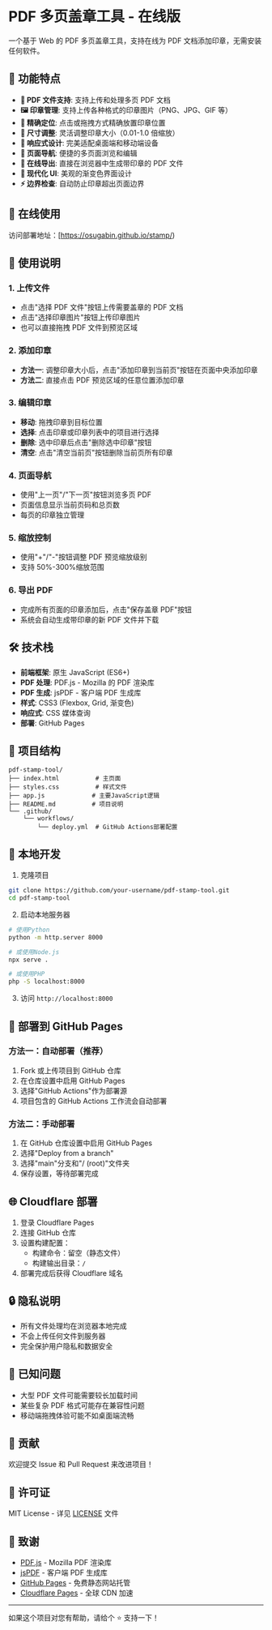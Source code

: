 # PDF 多页盖章工具 - 在线版

一个基于 Web 的 PDF 多页盖章工具，支持在线为 PDF 文档添加印章，无需安装任何软件。

## 🌟 功能特点

- **📄 PDF 文件支持**: 支持上传和处理多页 PDF 文档
- **🖼️ 印章管理**: 支持上传各种格式的印章图片（PNG、JPG、GIF 等）
- **🎯 精确定位**: 点击或拖拽方式精确放置印章位置
- **📏 尺寸调整**: 灵活调整印章大小（0.01-1.0 倍缩放）
- **📱 响应式设计**: 完美适配桌面端和移动端设备
- **🔄 页面导航**: 便捷的多页面浏览和编辑
- **💾 在线导出**: 直接在浏览器中生成带印章的 PDF 文件
- **🎨 现代化 UI**: 美观的渐变色界面设计
- **⚡ 边界检查**: 自动防止印章超出页面边界

## 🚀 在线使用

访问部署地址：[https://osugabin.github.io/stamp/)

## 📖 使用说明

### 1. 上传文件

- 点击"选择 PDF 文件"按钮上传需要盖章的 PDF 文档
- 点击"选择印章图片"按钮上传印章图片
- 也可以直接拖拽 PDF 文件到预览区域

### 2. 添加印章

- **方法一**: 调整印章大小后，点击"添加印章到当前页"按钮在页面中央添加印章
- **方法二**: 直接点击 PDF 预览区域的任意位置添加印章

### 3. 编辑印章

- **移动**: 拖拽印章到目标位置
- **选择**: 点击印章或印章列表中的项目进行选择
- **删除**: 选中印章后点击"删除选中印章"按钮
- **清空**: 点击"清空当前页"按钮删除当前页所有印章

### 4. 页面导航

- 使用"上一页"/"下一页"按钮浏览多页 PDF
- 页面信息显示当前页码和总页数
- 每页的印章独立管理

### 5. 缩放控制

- 使用"+"/"-"按钮调整 PDF 预览缩放级别
- 支持 50%-300%缩放范围

### 6. 导出 PDF

- 完成所有页面的印章添加后，点击"保存盖章 PDF"按钮
- 系统会自动生成带印章的新 PDF 文件并下载

## 🛠️ 技术栈

- **前端框架**: 原生 JavaScript (ES6+)
- **PDF 处理**: PDF.js - Mozilla 的 PDF 渲染库
- **PDF 生成**: jsPDF - 客户端 PDF 生成库
- **样式**: CSS3 (Flexbox, Grid, 渐变色)
- **响应式**: CSS 媒体查询
- **部署**: GitHub Pages

## 📁 项目结构

```
pdf-stamp-tool/
├── index.html          # 主页面
├── styles.css          # 样式文件
├── app.js             # 主要JavaScript逻辑
├── README.md          # 项目说明
└── .github/
    └── workflows/
        └── deploy.yml  # GitHub Actions部署配置
```

## 🔧 本地开发

1. 克隆项目

```bash
git clone https://github.com/your-username/pdf-stamp-tool.git
cd pdf-stamp-tool
```

2. 启动本地服务器

```bash
# 使用Python
python -m http.server 8000

# 或使用Node.js
npx serve .

# 或使用PHP
php -S localhost:8000
```

3. 访问 `http://localhost:8000`

## 🚀 部署到 GitHub Pages

### 方法一：自动部署（推荐）

1. Fork 或上传项目到 GitHub 仓库
2. 在仓库设置中启用 GitHub Pages
3. 选择"GitHub Actions"作为部署源
4. 项目包含的 GitHub Actions 工作流会自动部署

### 方法二：手动部署

1. 在 GitHub 仓库设置中启用 GitHub Pages
2. 选择"Deploy from a branch"
3. 选择"main"分支和"/ (root)"文件夹
4. 保存设置，等待部署完成

## 🌐 Cloudflare 部署

1. 登录 Cloudflare Pages
2. 连接 GitHub 仓库
3. 设置构建配置：
   - 构建命令：留空（静态文件）
   - 构建输出目录：`/`
4. 部署完成后获得 Cloudflare 域名

## 🔒 隐私说明

- 所有文件处理均在浏览器本地完成
- 不会上传任何文件到服务器
- 完全保护用户隐私和数据安全

## 🐛 已知问题

- 大型 PDF 文件可能需要较长加载时间
- 某些复杂 PDF 格式可能存在兼容性问题
- 移动端拖拽体验可能不如桌面端流畅

## 🤝 贡献

欢迎提交 Issue 和 Pull Request 来改进项目！

## 📄 许可证

MIT License - 详见 [LICENSE](LICENSE) 文件

## 🙏 致谢

- [PDF.js](https://mozilla.github.io/pdf.js/) - Mozilla PDF 渲染库
- [jsPDF](https://github.com/parallax/jsPDF) - 客户端 PDF 生成库
- [GitHub Pages](https://pages.github.com/) - 免费静态网站托管
- [Cloudflare Pages](https://pages.cloudflare.com/) - 全球 CDN 加速

---

如果这个项目对您有帮助，请给个 ⭐️ 支持一下！
